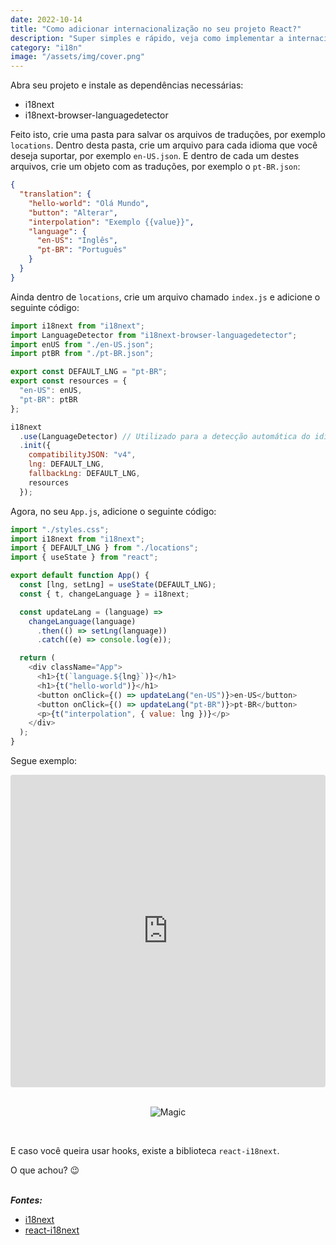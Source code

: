 ```yaml
---
date: 2022-10-14
title: "Como adicionar internacionalização no seu projeto React?"
description: "Super simples e rápido, veja como implementar a internacionalização"
category: "i18n"
image: "/assets/img/cover.png"
---
```


Abra seu projeto e instale as dependências necessárias:

- i18next
- i18next-browser-languagedetector

Feito isto, crie uma pasta para salvar os arquivos de traduções, por exemplo `locations`. Dentro desta pasta, crie um arquivo para cada idioma que você deseja suportar, por exemplo `en-US.json`. E dentro de cada um destes arquivos, crie um objeto com as traduções, por exemplo o `pt-BR.json`:

```json
{
  "translation": {
    "hello-world": "Olá Mundo",
    "button": "Alterar",
    "interpolation": "Exemplo {{value}}",
    "language": {
      "en-US": "Inglês",
      "pt-BR": "Português"
    }
  }
}
```

Ainda dentro de `locations`, crie um arquivo chamado `index.js` e adicione o seguinte código:

```js
import i18next from "i18next";
import LanguageDetector from "i18next-browser-languagedetector";
import enUS from "./en-US.json";
import ptBR from "./pt-BR.json";

export const DEFAULT_LNG = "pt-BR";
export const resources = {
  "en-US": enUS,
  "pt-BR": ptBR
};

i18next
  .use(LanguageDetector) // Utilizado para a detecção automática do idioma
  .init({
    compatibilityJSON: "v4",
    lng: DEFAULT_LNG,
    fallbackLng: DEFAULT_LNG,
    resources
  });
```

Agora, no seu `App.js`, adicione o seguinte código:

```js
import "./styles.css";
import i18next from "i18next";
import { DEFAULT_LNG } from "./locations";
import { useState } from "react";

export default function App() {
  const [lng, setLng] = useState(DEFAULT_LNG);
  const { t, changeLanguage } = i18next;

  const updateLang = (language) =>
    changeLanguage(language)
      .then(() => setLng(language))
      .catch((e) => console.log(e));

  return (
    <div className="App">
      <h1>{t(`language.${lng}`)}</h1>
      <h1>{t("hello-world")}</h1>
      <button onClick={() => updateLang("en-US")}>en-US</button>
      <button onClick={() => updateLang("pt-BR")}>pt-BR</button>
      <p>{t("interpolation", { value: lng })}</p>
    </div>
  );
}
```

Segue exemplo:

<iframe src="https://codesandbox.io/embed/i18n-translation-bsozc9?fontsize=14&hidenavigation=1&theme=dark"
  style="width:100%; height:500px; border:0; border-radius: 4px; overflow:hidden;"
  title="i18n-translation"
  allow="accelerometer; ambient-light-sensor; camera; encrypted-media; geolocation; gyroscope; hid; microphone; midi; payment; usb; vr; xr-spatial-tracking"
  sandbox="allow-forms allow-modals allow-popups allow-presentation allow-same-origin allow-scripts"
></iframe></br></br>

<div class="smallSize" align="center">

![Magic](https://media1.tenor.com/images/a3ef12891434d1a97d124c7faf633904/tenor.gif)

</div></br>

E caso você queira usar hooks, existe a biblioteca `react-i18next`.

O que achou? 😉 </br></br>

***Fontes:***

- <a href="https://www.i18next.com/" target="_blank" rel="noopener noreferrer">i18next</a>
- <a href="https://react.i18next.com/" target="_blank" rel="noopener noreferrer">react-i18next</a>
